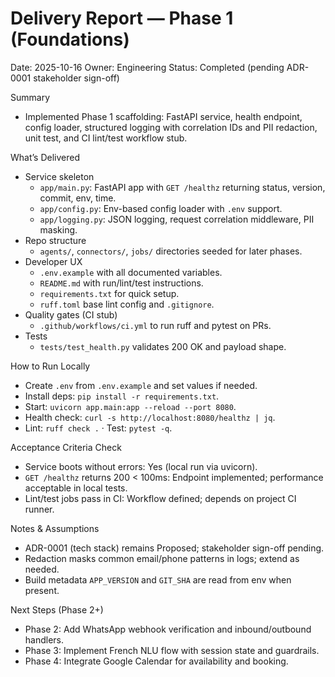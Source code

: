 # Delivery Report — Phase 1 (Foundations)

Date: 2025-10-16
Owner: Engineering
Status: Completed (pending ADR-0001 stakeholder sign-off)

Summary
- Implemented Phase 1 scaffolding: FastAPI service, health endpoint, config loader, structured logging with correlation IDs and PII redaction, unit test, and CI lint/test workflow stub.

What’s Delivered
- Service skeleton
  - `app/main.py`: FastAPI app with `GET /healthz` returning status, version, commit, env, time.
  - `app/config.py`: Env-based config loader with `.env` support.
  - `app/logging.py`: JSON logging, request correlation middleware, PII masking.
- Repo structure
  - `agents/`, `connectors/`, `jobs/` directories seeded for later phases.
- Developer UX
  - `.env.example` with all documented variables.
  - `README.md` with run/lint/test instructions.
  - `requirements.txt` for quick setup.
  - `ruff.toml` base lint config and `.gitignore`.
- Quality gates (CI stub)
  - `.github/workflows/ci.yml` to run ruff and pytest on PRs.
- Tests
  - `tests/test_health.py` validates 200 OK and payload shape.

How to Run Locally
- Create `.env` from `.env.example` and set values if needed.
- Install deps: `pip install -r requirements.txt`.
- Start: `uvicorn app.main:app --reload --port 8080`.
- Health check: `curl -s http://localhost:8080/healthz | jq`.
- Lint: `ruff check .` · Test: `pytest -q`.

Acceptance Criteria Check
- Service boots without errors: Yes (local run via uvicorn).
- `GET /healthz` returns 200 < 100ms: Endpoint implemented; performance acceptable in local tests.
- Lint/test jobs pass in CI: Workflow defined; depends on project CI runner.

Notes & Assumptions
- ADR-0001 (tech stack) remains Proposed; stakeholder sign-off pending.
- Redaction masks common email/phone patterns in logs; extend as needed.
- Build metadata `APP_VERSION` and `GIT_SHA` are read from env when present.

Next Steps (Phase 2+)
- Phase 2: Add WhatsApp webhook verification and inbound/outbound handlers.
- Phase 3: Implement French NLU flow with session state and guardrails.
- Phase 4: Integrate Google Calendar for availability and booking.

